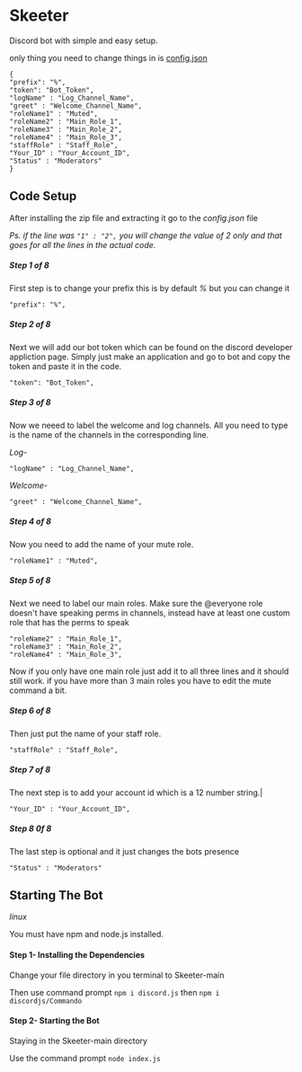 # Skeeter
Discord bot with simple and easy setup.

only thing you need to change things in is [config.json](https://github.com/TaterThot1/Skeeter/blob/main/config.json)

```
{
"prefix": "%",
"token": "Bot_Token",
"logName" : "Log_Channel_Name",
"greet" : "Welcome_Channel_Name",
"roleName1" : "Muted",
"roleName2" : "Main_Role_1",
"roleName3" : "Main_Role_2",
"roleName4" : "Main_Role_3",
"staffRole" : "Staff_Role",
"Your_ID" : "Your_Account_ID",
"Status" : "Moderators"
}
```

## Code Setup
After installing the zip file and extracting it go to the *config.json* file

*Ps. if the line was `"1" : "2",` you will change the value of 2 only and that goes for all the lines in the actual code.*
##### Step 1 of 8
First step is to change your prefix this is by default *%* but you can change it 

`"prefix": "%",`
##### Step 2 of 8
Next we will add our bot token which can be found on the discord developer appliction page. Simply just make an application and go to bot and copy the token and paste it in the code.

`"token": "Bot_Token",`
##### Step 3 of 8
Now we neeed to label the welcome and log channels. All you need to type is the name of the channels in the corresponding line.

*Log-*

`"logName" : "Log_Channel_Name",`

*Welcome-*

`"greet" : "Welcome_Channel_Name",`
##### Step 4 of 8
Now you need to add the name of your mute role.

`"roleName1" : "Muted",`
##### Step 5 of 8
Next we need to label our main roles. Make sure the @everyone role doesn't have speaking perms in channels, instead have at least one custom role that has the perms to speak

```
"roleName2" : "Main_Role_1",
"roleName3" : "Main_Role_2",
"roleName4" : "Main_Role_3",
```

Now if you only have one main role just add it to all three lines and it should still work. if you have more than 3 main roles you have to edit the mute command a bit.
##### Step 6 of 8
Then just put the name of your staff role.

`"staffRole" : "Staff_Role",`
##### Step 7 of 8
The next step is to add your account id which is a 12 number string.|

`"Your_ID" : "Your_Account_ID",`
##### Step 8 0f 8
The last step is optional and it just changes the bots presence

`"Status" : "Moderators"`
## Starting The Bot
*linux*

You must have npm and node.js installed.

#### Step 1- Installing the Dependencies
Change your file directory in you terminal to Skeeter-main

Then use command prompt `npm i discord.js` then `npm i discordjs/Commando`

#### Step 2- Starting the Bot
Staying in the Skeeter-main directory

Use the command prompt `node index.js` 

